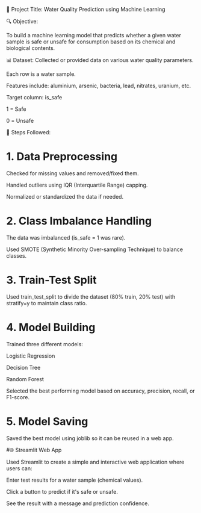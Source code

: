🎯 Project Title: Water Quality Prediction using Machine Learning

🔍 Objective:

To build a machine learning model that predicts whether a given water sample is safe or unsafe for consumption based on its chemical and biological contents.

📊 Dataset:
Collected or provided data on various water quality parameters.

Each row is a water sample.

Features include:
aluminium, arsenic, bacteria, lead, nitrates, uranium, etc.

Target column: is_safe

1 = Safe

0 = Unsafe

🧹 Steps Followed:
# 1. Data Preprocessing
Checked for missing values and removed/fixed them.

Handled outliers using IQR (Interquartile Range) capping.

Normalized or standardized the data if needed.

# 2. Class Imbalance Handling
The data was imbalanced (is_safe = 1 was rare).

Used SMOTE (Synthetic Minority Over-sampling Technique) to balance classes.

# 3. Train-Test Split
Used train_test_split to divide the dataset (80% train, 20% test) with stratify=y to maintain class ratio.

# 4. Model Building
Trained three different models:

Logistic Regression

Decision Tree

Random Forest

Selected the best performing model based on accuracy, precision, recall, or F1-score.

# 5. Model Saving
Saved the best model using joblib so it can be reused in a web app.

#🌐 Streamlit Web App

Used Streamlit to create a simple and interactive web application where users can:

Enter test results for a water sample (chemical values).

Click a button to predict if it's safe or unsafe.

See the result with a message and prediction confidence.